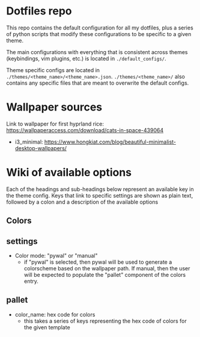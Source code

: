 # Dotfiles repo

This repo contains the default configuration for all my dotfiles, plus a series of python scripts that modify these configurations to be specific to a given theme.

The main configurations with everything that is consistent across themes (keybindings, vim plugins, etc.) is located in `./default_configs/`. 

Theme specific configs are located in `./themes/<theme_name>/<theme_name>.json`. `./themes/<theme_name>/` also contains any specific files that are meant to overwrite the default configs.




# Wallpaper sources

Link to wallpaper for first hyprland rice: https://wallpaperaccess.com/download/cats-in-space-439064

- i3_minimal: https://www.hongkiat.com/blog/beautiful-minimalist-desktop-wallpapers/


# Wiki of available options

Each of the headings and sub-headings below represent an available key in the theme config. Keys that link to specific settings are shown as plain text, followed by a colon and a description of the available options

## Colors
## settings

- Color mode: "pywal" or "manual"
    - if "pywal" is selected, then pywal will be used to generate a colorscheme based on the wallpaper path. If manual, then the user will be expected to populate the "pallet" component of the colors entry.


## pallet
- color_name: hex code for colors
    - this takes a series of keys representing the hex code of colors for the given template
